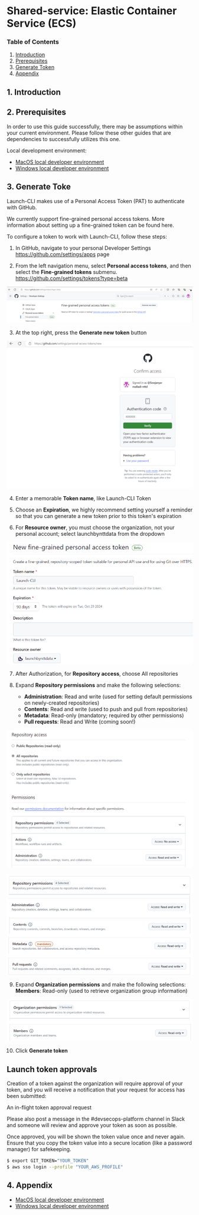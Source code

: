# Shared-service: Elastic Container Service (ECS)
### **Table of Contents**
1. [Introduction](#1-introduction)
2. [Prerequisites](#2-Prerequisites)
3. [Generate Token](#3-generate-token)  
4. [Appendix](#5-appendix)
## 1. **Introduction**

## 2. **Prerequisites**
In order to use this guide successfully, there may be assumptions within your current environment. Please follow these other guides that are dependencies to successfully utilizes this one. 

Local development environment:  
- [MacOS local developer environment](./../../mac/README.md)
- [Windows local developer environment](./../../windows/README.md)

## 3. **Generate Toke**
Launch-CLI makes use of a Personal Access Token (PAT) to authenticate with GitHub.

We currently support fine-grained personal access tokens. More information about setting up a fine-grained token can be found here.

To configure a token to work with Launch-CLI, follow these steps:

1. In GitHub, navigate to your personal Developer Settings https://github.com/settings/apps page

2. From the left navigation menu, select **Personal access tokens**, and then select the **Fine-grained tokens** submenu. https://github.com/settings/tokens?type=beta

<p align="center">
  <img src="./pictures/img.png" /> 
</p>


3. At the top right, press the **Generate new token** button

<p align="center">
  <img src="./pictures/img_1.png" /> 
</p>

4. Enter a memorable **Token name**, like Launch-CLI Token

5. Choose an **Expiration**, we highly recommend setting yourself a reminder so that you can generate a new token prior to this token's expiration

6. For **Resource owner**, you must choose the organization, not your personal account; select launchbynttdata from the dropdown

<p align="center">
  <img src="./pictures/img_2.png" /> 
</p>

7. After Authorization, for **Repository access**, choose All repositories

8. Expand **Repository permissions** and make the following selections:

   * **Administration**: Read and write (used for setting default permissions on newly-created repositories)
   * **Contents**: Read and write (used to push and pull from repositories)
   * **Metadata**: Read-only (mandatory; required by other permissions)
   * **Pull requests**: Read and Write (coming soon!)

<p align="center">
  <img src="./pictures/img_3.png" /> 
</p>
<p align="center">
  <img src="./pictures/img_5.png" /> 
</p>

9. Expand **Organization permissions** and make the following selections:
   **Members**: Read-only (used to retrieve organization group information)

<p align="center">
  <img src="./pictures/img_4.png" /> 
</p>

10. Click **Generate token**

## Launch token approvals
Creation of a token against the organization will require approval of your token, and you will receive a notification that your request for access has been submitted:

An in-flight token approval request

Please also post a message in the #devsecops-platform channel in Slack and someone will review and approve your token as soon as possible.

Once approved, you will be shown the token value once and never again. Ensure that you copy the token value into a secure location (like a password manager) for safekeeping.


```sh
$ export GIT_TOKEN="YOUR_TOKEN"
$ aws sso login --profile "YOUR_AWS_PROFILE"
```

## 4. **Appendix**
- [MacOS local developer environment](./../../mac/README.md)
- [Windows local developer environment](./../../windows/README.md)
